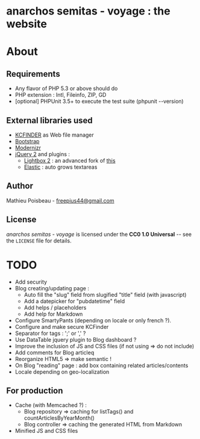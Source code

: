 anarchos semitas - voyage : the website
=======================================

About
=====

Requirements
------------

- Any flavor of PHP 5.3 or above should do
- PHP extension : Intl, Fileinfo, ZIP, GD
- [optional] PHPUnit 3.5+ to execute the test suite (phpunit --version)

External libraries used
-----------------------

* [KCFINDER](http://kcfinder.sunhater.com/) as Web file manager
* [Bootstrap](http://twitter.github.io/bootstrap/)
* [Modernizr](http://modernizr.com/)
* [jQuery 2](http://jquery.com/) and plugins :
  * [Lightbox 2](https://github.com/javierjulio/lightbox2) : an advanced fork of [this](http://lokeshdhakar.com/projects/lightbox2/)
  * [Elastic](http://unwrongest.com/projects/elastic/) : auto grows textareas

Author
------

Mathieu Poisbeau - <freepius44@gmail.com>

License
-------

*anarchos semitas - voyage* is licensed under the **CC0 1.0 Universal** -- see the `LICENSE` file for details.


TODO
====

* Add security
* Blog creating/updating page :
  * Auto fill the "slug" field from slugified "title" field (with javascript)
  * Add a datepicker for "pubdatetime" field
  * Add helps / placeholders
  * Add help for Markdown
* Configure SmartyPants (depending on locale or only french ?).
* Configure and make secure KCFinder
* Separator for tags : ';' or ',' ?
* Use DataTable jquery plugin to Blog dashboard ?
* Improve the inclusion of JS and CSS files (if not using => do not include)
* Add comments for Blog articleq
* Reorganize HTML5 => make semantic !
* On Blog "reading" page : add box containing related articles/contents
* Locale depending on geo-localization

For production
--------------

* Cache (with Memcached ?) :
  * Blog repository => caching for listTags() and countArticlesByYearMonth()
  * Blog controller => caching the generated HTML from Markdown
* Minified JS and CSS files
